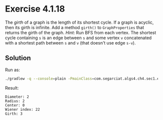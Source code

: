 # Exercise 4.1.18

The *girth* of a graph is the length of its shortest cycle. If a graph is
acyclic, then its girth is infinite. Add a method `girth()` to `GraphProperties`
that returns the girth of the graph. *Hint*: Run BFS from each vertex. The
shortest cycle containing `s` is an edge between `s` and some vertex `v` 
concatenated with a shortest path between `s` and `v` (that doesn't use
edge `s-v`).

## Solution

Run as:

```bash
./gradlew -q --console=plain -PmainClass=com.segarciat.algs4.ch4.sec1.ex18.GraphProperties run --args='algs4-data/tinyCG.txt'
```

Result:

```text
Diameter: 2
Radius: 2
Center: 0
Wiener index: 22
Girth: 3
```